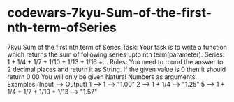# codewars-7kyu-Sum-of-the-first-nth-term-ofSeries
7kyu Sum of the first nth term of Series     Task: Your task is to write a function which returns the sum of following series upto nth term(parameter).  Series: 1 + 1/4 + 1/7 + 1/10 + 1/13 + 1/16 +... Rules: You need to round the answer to 2 decimal places and return it as String.  If the given value is 0 then it should return 0.00  You will only be given Natural Numbers as arguments.  Examples:(Input --> Output) 1 --> 1 --> "1.00" 2 --> 1 + 1/4 --> "1.25" 5 --> 1 + 1/4 + 1/7 + 1/10 + 1/13 --> "1.57"
